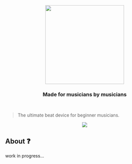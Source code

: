 <div align="center"> 
  <img width="250" src="https://github.com/cateldev/magic-sound/blob/main/magic-sound/images/magic-sound-logo.png">
  <h3> Made for musicians by musicians </h3>
  <br>
</div>

>The ultimate beat device for beginner musicians.
<div align="center">
  <img src="https://github.com/cateldev/magic-sound/blob/main/magic-sound/images/readme-cover.png">
</div>

## About :question:
work in progress...
